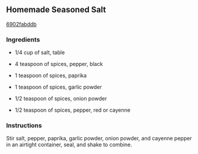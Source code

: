 ## Homemade Seasoned Salt

[6902fabddb](http://allrecipes.com/recipe/homemade-seasoned-salt/)

### Ingredients

 - 1/4 cup of salt, table

 - 4 teaspoon of spices, pepper, black

 - 1 teaspoon of spices, paprika

 - 1 teaspoon of spices, garlic powder

 - 1/2 teaspoon of spices, onion powder

 - 1/2 teaspoon of spices, pepper, red or cayenne

### Instructions

Stir salt, pepper, paprika, garlic powder, onion powder, and cayenne pepper in an airtight container, seal, and shake to combine.